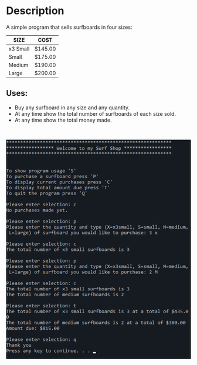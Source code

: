 # Description 
A simple program that sells surfboards in four sizes: 

| SIZE     | COST    |
| -------- | ------- |
| x3 Small | $145.00 | 
| Small    | $175.00 |
| Medium   | $190.00 |
| Large    | $200.00 |

## Uses:  
- Buy any surfboard in any size and any quantity.  
- At any time show the total number of surfboards of each size sold.  
- At any time show the total money made.

<br />

![](images/demo.png)

